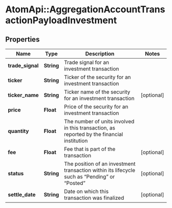 # AtomApi::AggregationAccountTransactionPayloadInvestment

## Properties
Name | Type | Description | Notes
------------ | ------------- | ------------- | -------------
**trade_signal** | **String** | Trade signal for an investment transaction | 
**ticker** | **String** | Ticker of the security for an investment transaction | 
**ticker_name** | **String** | Ticker name of the security for an investment transaction | [optional] 
**price** | **Float** | Price of the security for an investment transaction | 
**quantity** | **Float** | The number of units involved in this transaction, as reported by the financial institution | 
**fee** | **Float** | Fee that is part of the transaction | [optional] 
**status** | **String** | The position of an investment transaction within its lifecycle such as “Pending” or “Posted” | [optional] 
**settle_date** | **String** | Date on which this transaction was finalized | [optional] 


